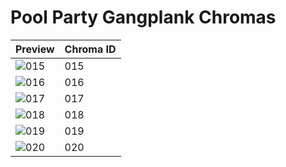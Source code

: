 # Pool Party Gangplank Chromas
| Preview | Chroma ID |
|---------|-----------|
| ![015](https://raw.communitydragon.org/latest/plugins/rcp-be-lol-game-data/global/default/v1/champion-chroma-images/41/41015.png) | 015 |
| ![016](https://raw.communitydragon.org/latest/plugins/rcp-be-lol-game-data/global/default/v1/champion-chroma-images/41/41016.png) | 016 |
| ![017](https://raw.communitydragon.org/latest/plugins/rcp-be-lol-game-data/global/default/v1/champion-chroma-images/41/41017.png) | 017 |
| ![018](https://raw.communitydragon.org/latest/plugins/rcp-be-lol-game-data/global/default/v1/champion-chroma-images/41/41018.png) | 018 |
| ![019](https://raw.communitydragon.org/latest/plugins/rcp-be-lol-game-data/global/default/v1/champion-chroma-images/41/41019.png) | 019 |
| ![020](https://raw.communitydragon.org/latest/plugins/rcp-be-lol-game-data/global/default/v1/champion-chroma-images/41/41020.png) | 020 |

